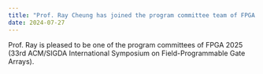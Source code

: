 ```yaml
---
title: "Prof. Ray Cheung has joined the program committee team of FPGA 2025"
date: 2024-07-27
---
```


<!--more-->

Prof. Ray is pleased to be one of the program committees of FPGA 2025 (33rd ACM/SIGDA International Symposium on Field-Programmable Gate Arrays).